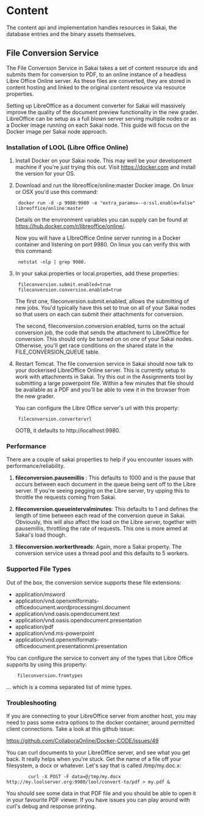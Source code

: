 # Content

The content api and implementation handles resources in Sakai, the database entries and the binary
assets themselves.

## File Conversion Service

The File Conversion Service in Sakai takes a set of content resource ids and submits them for
conversion to PDF, to an online instance of a headless Libre Office Online server. As these files
are converted, they are stored in content hosting and linked to the original content resource via
resource properties.

Setting up LibreOffice as a document converter for Sakai will massively improve the quality of the
document preview functionality in the new grader. LibreOffice can be setup as a full blown server
serving  multiple nodes or as a Docker image running on each Sakai node. This guide will focus on
the Docker image per Sakai node approach.

### Installation of LOOL (Libre Office Online)

1. Install Docker on your Sakai node. This may well be your development machine if you're just
trying this out. Visit https://docker.com  and install the version for your OS.

2. Download and run the libreoffice/online:master Docker image. On linux or OSX you'd use this
command: 

        docker run -d -p 9980:9980 -e "extra_params=--o:ssl.enable=false" libreoffice/online:master

    Details on the environment variables you can supply can be found at
    https://hub.docker.com/r/libreoffice/online/.

    Now you will have a LIbreOffice Online server running in a Docker container and listening on port
    9980\. On linux you can verify this with this command:

        netstat -nlp | grep 9980.

3. In your sakai.properties or local.properties, add these properties:

        fileconversion.submit.enabled=true
        fileconversion.conversion.enabled=true

    The first one, fileconversion.submit.enabled, allows the submitting of new jobs. You'd typically
    have this set to true on all of your Sakai nodes so that users on each can submit their attachments
    for conversion.

    The second, fileconversion.conversion.enabled, turns on the actual conversion job, the code that
    sends the attachment to LibreOffice for conversion. This should only be turned on on *one* of your
    Sakai nodes. Otherwise, you'll get race conditions on the shared state in the
    FILE\_CONVERSION\_QUEUE table.

4. Restart Tomcat. The file conversion service in Sakai should now talk to your dockerised
    LibreOffice Online server. This is currently setup to work with attachments in Sakai. Try this out
    in the Assignments tool by submitting a large powerpoint file. Within a few minutes that file
    should be available as a PDF and you'll be able to view it in the browser from the new grader.

    You can configure the Libre Office server's url with this property: 

        fileconversion.converterurl

    OOTB, it defaults to http://localhost:9980.

### Performance

There are a couple of sakai properties to help if you encounter issues with performance/reliability.

1. **fileconversion.pausemillis** : This defaults to 1000 and is the pause that occurs between each
document in the queue being sent off to the Libre server. If you're seeing pegging on the Libre
server, try upping this to throttle the requests coming from Sakai.

2. **fileconversion.queueintervalminutes**: This defaults to 1 and defines the length of time between
each read of the conversion queue in Sakai. Obviously, this will also affect the load on the Libre
server, together with pausemillis, throttling the rate of requests. This one is more aimed at
Sakai's load though.

3. **fileconversion.workerthreads**: Again, more a Sakai property. The conversion service uses a
thread pool and this defaults to 5 workers.

### Supported File Types

Out of the box, the conversion service supports these file extensions:

- application/msword
- application/vnd.openxmlformats-officedocument.wordprocessingml.document
- application/vnd.oasis.opendocument.text
- application/vnd.oasis.opendocument.presentation
- application/pdf
- application/vnd.ms-powerpoint
- application/vnd.openxmlformats-officedocument.presentationml.presentation

You can configure the service to convert any of the types that Libre Office supports by using this
property:

        fileconversion.fromtypes

... which is a comma separated list of mime types.

### Troubleshooting

If you are connecting to your LibreOffice server from another host, you may need to pass some extra
options to the docker container, around permitted client connections. Take a look at this github
issue:

https://github.com/CollaboraOnline/Docker-CODE/issues/49

You can curl documents to your LibreOffice server, and see what you get back. It really helps when
you're stuck. Get the name of a file off your filesystem, a docx or whatever. Let's say that is
called /tmp/my.doc.x:

            curl -X POST -F data=@/tmp/my.docx http://my.loolserver.org:9980/lool/convert-to/pdf > my.pdf &

You should see some data in that PDF file and you should be able to open it in your favourite PDF
viewer. If you have issues you can play around with curl's debug and response printing.
